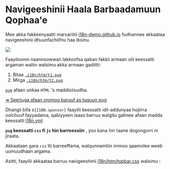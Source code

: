 # Navigeeshinii Haala Barbaadamuun Qophaa'e

Mee akka fakkeenyaatti marsariitii [i18n-demo.github.io](//i18n-demo.github.io) fudhannee akkaataa navigeeshinii dhuunfachiifnu haa ibsinu.

![](https://p.3ti.site/1731036697.avif)

Faayiloonni naannoowwan lakkoofsa qaban fakkii armaan olii keessatti argaman waliin walsimu akka armaan gadiitti:

1. Bitaa [`.i18n/htm/t1.pug`](https://github.com/i18n-site/demo.i18n.site/blob/main/.i18n/htm/t1.pug)
2. Mirga [`.i18n/htm/t2.pug`](https://github.com/i18n-site/demo.i18n.site/blob/main/.i18n/htm/t2.pug)

[`pug`](https://pugjs.org) afaan unkaa `HTML` 's maddisiisudha.

[➔ Seerluga afaan oromoo baruuf as tuquun pug](https://pugjs.org)

Dhangii bifa `${I18N.sponsor}` faayilii keessatti idil-addunyaa hojiirra oolchuuf fayyadama, qabiyyeen isaas barruu walgitu galmee afaan madda keessatti [i18n.yml](https://github.com/i18n-site/demo.i18n.site/blob/main/en/i18n.yml)

**`pug` keessatti `css` fi `js` hin barreessiin** , yoo kana hin taane dogongorri ni jiraata.

Akkaataan gara `css` tti barreeffama, walqunnamtiin immoo qaamolee weeb uumuudhaan argama.

Asitti, faayilii akkaataa barruu navigeeshinii [i18n/htm/topbar.css](https://github.com/i18n-site/demo.i18n.site/blob/main/.i18n/htm/topbar.css) walsimu :